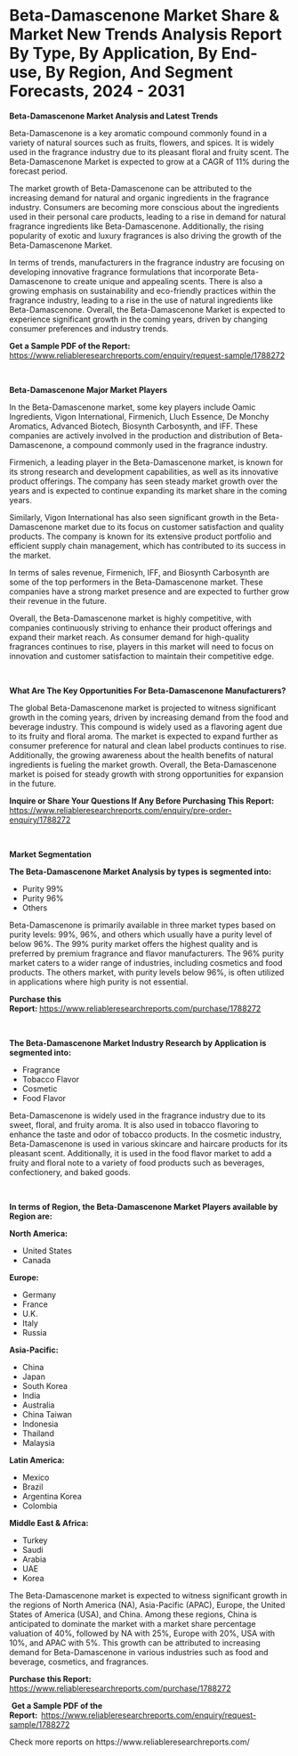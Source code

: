 <p><h1>Beta-Damascenone Market Share & Market New Trends Analysis Report By Type, By Application, By End-use, By Region, And Segment Forecasts, 2024 - 2031</h1></p><p><strong>Beta-Damascenone Market Analysis and Latest Trends</strong></p>
<p><p>Beta-Damascenone is a key aromatic compound commonly found in a variety of natural sources such as fruits, flowers, and spices. It is widely used in the fragrance industry due to its pleasant floral and fruity scent. The Beta-Damascenone Market is expected to grow at a CAGR of 11% during the forecast period.</p><p>The market growth of Beta-Damascenone can be attributed to the increasing demand for natural and organic ingredients in the fragrance industry. Consumers are becoming more conscious about the ingredients used in their personal care products, leading to a rise in demand for natural fragrance ingredients like Beta-Damascenone. Additionally, the rising popularity of exotic and luxury fragrances is also driving the growth of the Beta-Damascenone Market.</p><p>In terms of trends, manufacturers in the fragrance industry are focusing on developing innovative fragrance formulations that incorporate Beta-Damascenone to create unique and appealing scents. There is also a growing emphasis on sustainability and eco-friendly practices within the fragrance industry, leading to a rise in the use of natural ingredients like Beta-Damascenone. Overall, the Beta-Damascenone Market is expected to experience significant growth in the coming years, driven by changing consumer preferences and industry trends.</p></p>
<p><strong>Get a Sample PDF of the Report:&nbsp;</strong> <a href="https://www.reliableresearchreports.com/enquiry/request-sample/1788272">https://www.reliableresearchreports.com/enquiry/request-sample/1788272</a></p>
<p>&nbsp;</p>
<p><strong>Beta-Damascenone Major Market Players</strong></p>
<p><p>In the Beta-Damascenone market, some key players include Oamic Ingredients, Vigon International, Firmenich, Lluch Essence, De Monchy Aromatics, Advanced Biotech, Biosynth Carbosynth, and IFF. These companies are actively involved in the production and distribution of Beta-Damascenone, a compound commonly used in the fragrance industry.</p><p>Firmenich, a leading player in the Beta-Damascenone market, is known for its strong research and development capabilities, as well as its innovative product offerings. The company has seen steady market growth over the years and is expected to continue expanding its market share in the coming years.</p><p>Similarly, Vigon International has also seen significant growth in the Beta-Damascenone market due to its focus on customer satisfaction and quality products. The company is known for its extensive product portfolio and efficient supply chain management, which has contributed to its success in the market.</p><p>In terms of sales revenue, Firmenich, IFF, and Biosynth Carbosynth are some of the top performers in the Beta-Damascenone market. These companies have a strong market presence and are expected to further grow their revenue in the future.</p><p>Overall, the Beta-Damascenone market is highly competitive, with companies continuously striving to enhance their product offerings and expand their market reach. As consumer demand for high-quality fragrances continues to rise, players in this market will need to focus on innovation and customer satisfaction to maintain their competitive edge.</p></p>
<p>&nbsp;</p>
<p><strong>What Are The Key Opportunities For Beta-Damascenone Manufacturers?</strong></p>
<p><p>The global Beta-Damascenone market is projected to witness significant growth in the coming years, driven by increasing demand from the food and beverage industry. This compound is widely used as a flavoring agent due to its fruity and floral aroma. The market is expected to expand further as consumer preference for natural and clean label products continues to rise. Additionally, the growing awareness about the health benefits of natural ingredients is fueling the market growth. Overall, the Beta-Damascenone market is poised for steady growth with strong opportunities for expansion in the future.</p></p>
<p><strong>Inquire or Share Your Questions If Any Before Purchasing This Report:</strong> <a href="https://www.reliableresearchreports.com/enquiry/pre-order-enquiry/1788272">https://www.reliableresearchreports.com/enquiry/pre-order-enquiry/1788272</a></p>
<p>&nbsp;</p>
<p><strong>Market Segmentation</strong></p>
<p><strong>The Beta-Damascenone Market Analysis by types is segmented into:</strong></p>
<p><ul><li>Purity 99%</li><li>Purity 96%</li><li>Others</li></ul></p>
<p><p>Beta-Damascenone is primarily available in three market types based on purity levels: 99%, 96%, and others which usually have a purity level of below 96%. The 99% purity market offers the highest quality and is preferred by premium fragrance and flavor manufacturers. The 96% purity market caters to a wider range of industries, including cosmetics and food products. The others market, with purity levels below 96%, is often utilized in applications where high purity is not essential.</p></p>
<p><strong>Purchase this Report:&nbsp;</strong><a href="https://www.reliableresearchreports.com/purchase/1788272">https://www.reliableresearchreports.com/purchase/1788272</a></p>
<p>&nbsp;</p>
<p><strong>The Beta-Damascenone Market Industry Research by Application is segmented into:</strong></p>
<p><ul><li>Fragrance</li><li>Tobacco Flavor</li><li>Cosmetic</li><li>Food Flavor</li></ul></p>
<p><p>Beta-Damascenone is widely used in the fragrance industry due to its sweet, floral, and fruity aroma. It is also used in tobacco flavoring to enhance the taste and odor of tobacco products. In the cosmetic industry, Beta-Damascenone is used in various skincare and haircare products for its pleasant scent. Additionally, it is used in the food flavor market to add a fruity and floral note to a variety of food products such as beverages, confectionery, and baked goods.</p></p>
<p>&nbsp;</p>
<p><strong>In terms of Region, the Beta-Damascenone Market Players available by Region are:</strong></p>
<p>
    <p> <strong> North America: </strong>
        <ul>
            <li>United States</li>
            <li>Canada</li>
        </ul>
        </p> 
    <p> <strong> Europe: </strong>
        <ul>
            <li>Germany</li>
            <li>France</li>
            <li>U.K.</li>
            <li>Italy</li>
            <li>Russia</li>
        </ul>
        </p> 
    <p> <strong> Asia-Pacific: </strong>
        <ul>
            <li>China</li>
            <li>Japan</li>
            <li>South Korea</li>
            <li>India</li>
            <li>Australia</li>
            <li>China Taiwan</li>
            <li>Indonesia</li>
            <li>Thailand</li>
            <li>Malaysia</li>
        </ul>
        </p> 
    <p> <strong> Latin America: </strong>
        <ul>
            <li>Mexico</li>
            <li>Brazil</li>
            <li>Argentina Korea</li>
            <li>Colombia</li>
        </ul>
        </p> 
    <p> <strong> Middle East & Africa: </strong>
        <ul>
            <li>Turkey</li>
            <li>Saudi</li>
            <li>Arabia</li>
            <li>UAE</li>
            <li>Korea</li>
        </ul>
    </p>
    </p>
<p><p>The Beta-Damascenone market is expected to witness significant growth in the regions of North America (NA), Asia-Pacific (APAC), Europe, the United States of America (USA), and China. Among these regions, China is anticipated to dominate the market with a market share percentage valuation of 40%, followed by NA with 25%, Europe with 20%, USA with 10%, and APAC with 5%. This growth can be attributed to increasing demand for Beta-Damascenone in various industries such as food and beverage, cosmetics, and fragrances.</p></p>
<p><strong>Purchase this Report: </strong><a href="https://www.reliableresearchreports.com/purchase/1788272">https://www.reliableresearchreports.com/purchase/1788272</a></p>
<p>&nbsp;<strong>Get a Sample PDF of the Report:&nbsp;&nbsp;</strong><a href="https://www.reliableresearchreports.com/enquiry/request-sample/1788272">https://www.reliableresearchreports.com/enquiry/request-sample/1788272</a></p>
<p><strong></strong></p>
<p>Check more reports on https://www.reliableresearchreports.com/</p>